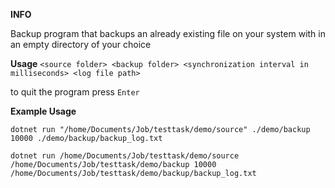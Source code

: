 **INFO**

Backup program that backups an already existing file on your system with in an empty directory of your choice

**Usage**
`<source folder> <backup folder> <synchronization interval in milliseconds> <log file path>`

to quit the program press `Enter`

**Example Usage**

`dotnet run "/home/Documents/Job/testtask/demo/source" ./demo/backup 10000 ./demo/backup/backup_log.txt`

`dotnet run /home/Documents/Job/testtask/demo/source /home/Documents/Job/testtask/demo/backup 10000 /home/Documents/Job/testtask/demo/backup/backup_log.txt`

